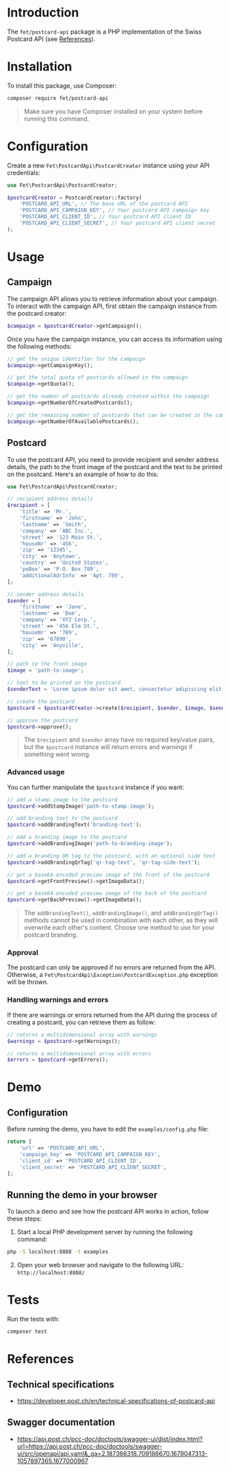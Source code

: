 # Introduction
The `fet/postcard-api` package is a PHP implementation of the Swiss Postcard API (see [References](#references)).

# Installation
To install this package, use Composer:

```bash
composer require fet/postcard-api
```

> Make sure you have Composer installed on your system before running this command.

# Configuration
Create a new `Fet\PostcardApi\PostcardCreator` instance using your API credentials:

```php
use Fet\PostcardApi\PostcardCreator;

$postcardCreator = PostcardCreator::factory(
    'POSTCARD_API_URL', // The base URL of the postcard API
    'POSTCARD_API_CAMPAIGN_KEY', // Your postcard API campaign key
    'POSTCARD_API_CLIENT_ID', // Your postcard API client ID
    'POSTCARD_API_CLIENT_SECRET', // Your postcard API client secret
);
```

# Usage
## Campaign
The campaign API allows you to retrieve information about your campaign. To interact with the campaign API, first obtain the campaign instance from the postcard creator:
```php
$campaign = $postcardCreator->getCampaign();
```

Once you have the campaign instance, you can access its information using the following methods:

```php
// get the unique identifier for the campaign
$campaign->getCampaignKey();

// get the total quota of postcards allowed in the campaign
$campaign->getQuota();

// get the number of postcards already created within the campaign
$campaign->getNumberOfCreatedPostcards();

// get the remaining number of postcards that can be created in the campaign
$campaign->getNumberOfAvailablePostcards();
```

## Postcard
To use the postcard API, you need to provide recipient and sender address details, the path to the front image of the postcard and the text to be printed on the postcard. Here's an example of how to do this:

```php
use Fet\PostcardApi\PostcardCreator;

// recipient address details
$recipient = [
    'title' => 'Mr.',
    'firstname' => 'John',
    'lastname' => 'Smith',
    'company' => 'ABC Inc.',
    'street' => '123 Main St.',
    'houseNr' => '456',
    'zip' => '12345',
    'city' => 'Anytown',
    'country' => 'United States',
    'poBox' => 'P.O. Box 789',
    'additionalAdrInfo' => 'Apt. 789',
];

// sender address details
$sender = [
    'firstname' => 'Jane',
    'lastname' => 'Doe',
    'company' => 'XYZ Corp.',
    'street' => '456 Elm St.',
    'houseNr' => '789',
    'zip' => '67890',
    'city' => 'Anyville',
];

// path to the front image
$image = 'path-to-image';

// text to be printed on the postcard
$senderText = 'Lorem ipsum dolor sit amet, consectetur adipiscing elit.';

// create the postcard
$postcard = $postcardCreator->create($recipient, $sender, $image, $senderText);

// approve the postcard
$postcard->approve();
```

> The `$recipient` and `$sender` array have no required key/value pairs, but the `$postcard` instance will return errors and warnings if something went wrong.

### Advanced usage
You can further manipulate the `$postcard` instance if you want:

```php
// add a stamp image to the postcard
$postcard->addStampImage('path-to-stamp-image');

// add branding text to the postcard
$postcard->addBrandingText('branding-text');

// add a branding image to the postcard
$postcard->addBrandingImage('path-to-branding-image');

// add a branding QR tag to the postcard, with an optional side text
$postcard->addBrandingQrTag('qr-tag-text', 'qr-tag-side-text');

// get a base64-encoded preview image of the front of the postcard
$postcard->getFrontPreview()->getImageData();

// get a base64-encoded preview image of the back of the postcard
$postcard->getBackPreview()->getImageData();
```

> The `addBrandingText()`, `addBrandingImage()`, and `addBrandingQrTag()` methods cannot be used in combination with each other, as they will overwrite each other's content. Choose one method to use for your postcard branding.

### Approval
The postcard can only be approved if no errors are returned from the API. Otherwise, a `Fet\PostcardApi\Exception\PostcardException.php` exception will be thrown.

### Handling warnings and errors
If there are warnings or errors returned from the API during the process of creating a postcard, you can retrieve them as follow:

```php
// returns a multidimensional array with warnings
$warnings = $postcard->getWarnings();

// returns a multidimensional array with errors
$errors = $postcard->getErrors();
```

# Demo
## Configuration
Before running the demo, you have to edit the `examples/config.php` file:

```php
return [
    'url' => 'POSTCARD_API_URL',
    'campaign_key' => 'POSTCARD_API_CAMPAIGN_KEY',
    'client_id' => 'POSTCARD_API_CLIENT_ID',
    'client_secret' => 'POSTCARD_API_CLIENT_SECRET',
];
```

## Running the demo in your browser
To launch a demo and see how the postcard API works in action, follow these steps:

1. Start a local PHP development server by running the following command:

```bash
php -S localhost:8888 -t examples
```

2. Open your web browser and navigate to the following URL: `http://localhost:8888/`

# Tests
Run the tests with:

```bash
composer test
```

# References
## Technical specifications
- https://developer.post.ch/en/technical-specifications-of-postcard-api

## Swagger documentation
- https://api.post.ch/pcc-doc/doctools/swagger-ui/dist/index.html?url=https://api.post.ch/pcc-doc/doctools/swagger-ui/src/openapi/api.yaml&_ga=2.187366318.709186670.1679047313-1057897365.1677000967